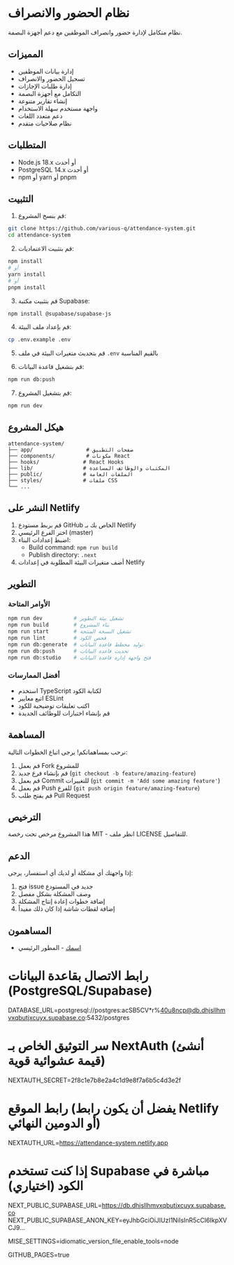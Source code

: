# نظام الحضور والانصراف

نظام متكامل لإدارة حضور وانصراف الموظفين مع دعم أجهزة البصمة.

## المميزات

* إدارة بيانات الموظفين
* تسجيل الحضور والانصراف
* إدارة طلبات الإجازات
* التكامل مع أجهزة البصمة
* إنشاء تقارير متنوعة
* واجهة مستخدم سهلة الاستخدام
* دعم متعدد اللغات
* نظام صلاحيات متقدم

## المتطلبات

* Node.js 18.x أو أحدث
* PostgreSQL 14.x أو أحدث
* npm أو yarn أو pnpm

## التثبيت

1. قم بنسخ المشروع:
```bash
git clone https://github.com/various-q/attendance-system.git
cd attendance-system
```

2. قم بتثبيت الاعتماديات:
```bash
npm install
# أو
yarn install
# أو
pnpm install
```

3. قم بتثبيت مكتبة Supabase:
```bash
npm install @supabase/supabase-js
```

4. قم بإعداد ملف البيئة:
```bash
cp .env.example .env
```

5. قم بتحديث متغيرات البيئة في ملف `.env` بالقيم المناسبة

6. قم بتشغيل قاعدة البيانات:
```bash
npm run db:push
```

7. قم بتشغيل المشروع:
```bash
npm run dev
```

## هيكل المشروع

```
attendance-system/
├── app/                 # صفحات التطبيق
├── components/          # مكونات React
├── hooks/              # React Hooks
├── lib/                # المكتبات والوظائف المساعدة
├── public/             # الملفات العامة
├── styles/             # ملفات CSS
└── ...
```

## النشر على Netlify

1. قم بربط مستودع GitHub الخاص بك بـ Netlify
2. اختر الفرع الرئيسي (master)
3. اضبط إعدادات البناء:
   * Build command: `npm run build`
   * Publish directory: `.next`
4. أضف متغيرات البيئة المطلوبة في إعدادات Netlify

## التطوير

### الأوامر المتاحة

```bash
npm run dev          # تشغيل بيئة التطوير
npm run build        # بناء المشروع
npm run start        # تشغيل النسخة المنتجة
npm run lint         # فحص الكود
npm run db:generate  # توليد مخطط قاعدة البيانات
npm run db:push      # تحديث قاعدة البيانات
npm run db:studio    # فتح واجهة إدارة قاعدة البيانات
```

### أفضل الممارسات

* استخدم TypeScript لكتابة الكود
* اتبع معايير ESLint
* اكتب تعليقات توضيحية للكود
* قم بإنشاء اختبارات للوظائف الجديدة

## المساهمة

نرحب بمساهماتكم! يرجى اتباع الخطوات التالية:

1. قم بعمل Fork للمشروع
2. قم بإنشاء فرع جديد (`git checkout -b feature/amazing-feature`)
3. قم بعمل Commit للتغييرات (`git commit -m 'Add some amazing feature'`)
4. قم بعمل Push للفرع (`git push origin feature/amazing-feature`)
5. قم بفتح طلب Pull Request

## الترخيص

هذا المشروع مرخص تحت رخصة MIT - انظر ملف LICENSE للتفاصيل.

## الدعم

إذا واجهتك أي مشكلة أو لديك أي استفسار، يرجى:
1. فتح issue جديد في المستودع
2. وصف المشكلة بشكل مفصل
3. إضافة خطوات إعادة إنتاج المشكلة
4. إضافة لقطات شاشة إذا كان ذلك مفيداً

## المساهمون

- [اسمك](https://github.com/username) - المطور الرئيسي 

# رابط الاتصال بقاعدة البيانات (PostgreSQL/Supabase)
DATABASE_URL=postgresql://postgres:acSB5CV*r%40u8ncp@db.dhjsllhmvxqbutjxcuyx.supabase.co:5432/postgres

# سر التوثيق الخاص بـ NextAuth (أنشئ قيمة عشوائية قوية)
NEXTAUTH_SECRET=2f8c1e7b8e2a4c1d9e8f7a6b5c4d3e2f

# رابط الموقع (يفضل أن يكون رابط Netlify أو الدومين النهائي)
NEXTAUTH_URL=https://attendance-system.netlify.app

# إذا كنت تستخدم Supabase مباشرة في الكود (اختياري)
NEXT_PUBLIC_SUPABASE_URL=https://db.dhjsllhmvxqbutjxcuyx.supabase.co
NEXT_PUBLIC_SUPABASE_ANON_KEY=eyJhbGciOiJIUzI1NiIsInR5cCI6IkpXVCJ9...

MISE_SETTINGS=idiomatic_version_file_enable_tools=node

GITHUB_PAGES=true
